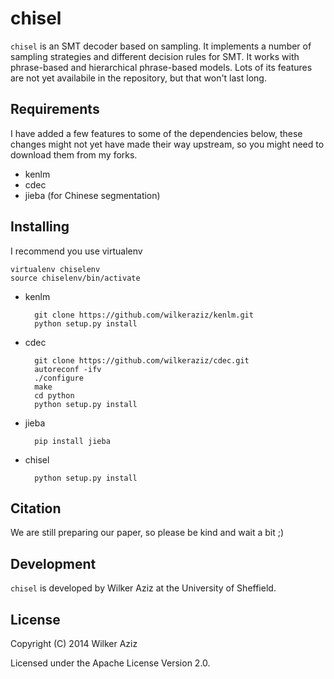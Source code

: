 chisel
======

`chisel` is an SMT decoder based on sampling. It implements a number of sampling strategies and different decision rules for SMT.
It works with phrase-based and hierarchical phrase-based models. Lots of its features are not yet availabile in the repository, but that won't last long.


## Requirements

I have added a few features to some of the dependencies below, these changes might not yet have made their way upstream, so you might need to download them from my forks.

* kenlm
* cdec 
* jieba (for Chinese segmentation)

## Installing

I recommend you use virtualenv

    virtualenv chiselenv
    source chiselenv/bin/activate

* kenlm

        git clone https://github.com/wilkeraziz/kenlm.git 
        python setup.py install

* cdec

        git clone https://github.com/wilkeraziz/cdec.git 
        autoreconf -ifv
        ./configure
        make
        cd python
        python setup.py install

* jieba

        pip install jieba

* chisel

        python setup.py install

## Citation

We are still preparing our paper, so please be kind and wait a bit ;)

## Development

`chisel` is developed by Wilker Aziz at the University of Sheffield.

## License

Copyright (C) 2014 Wilker Aziz

Licensed under the Apache License Version 2.0.
